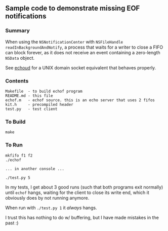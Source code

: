 ## Sample code to demonstrate missing EOF notifications

### Summary

When using the `NSNotificationCenter` with `NSFileHandle`
`readInBackgroundAndNotify`, a process that waits for a writer to close a FIFO
can block forever, as it does not receive an event containing a zero-length
`NSData` object.

See [echoud](/jeberle/echoud) for a UNIX domain socket equivalent that behaves properly.

### Contents

    Makefile  - to build echof program
    README.md - this file
    echof.m   - echof source. this is an echo server that uses 2 fifos
    kit.h     - precompiled header
    test.py   - test client

### To Build

    make

### To Run

    mkfifo f1 f2
    ./echof

    ... in another console ...
    
    ./test.py 5

In my tests, I get about 3 good runs (such that both programs exit normally)
until `echof` hangs, waiting for the client to close its write end, which it
obviously does by not running anymore.

When run with `./test.py 1` it _always_ hangs.

I trust this has nothing to do w/ buffering, but I have made mistakes in the
past :)

